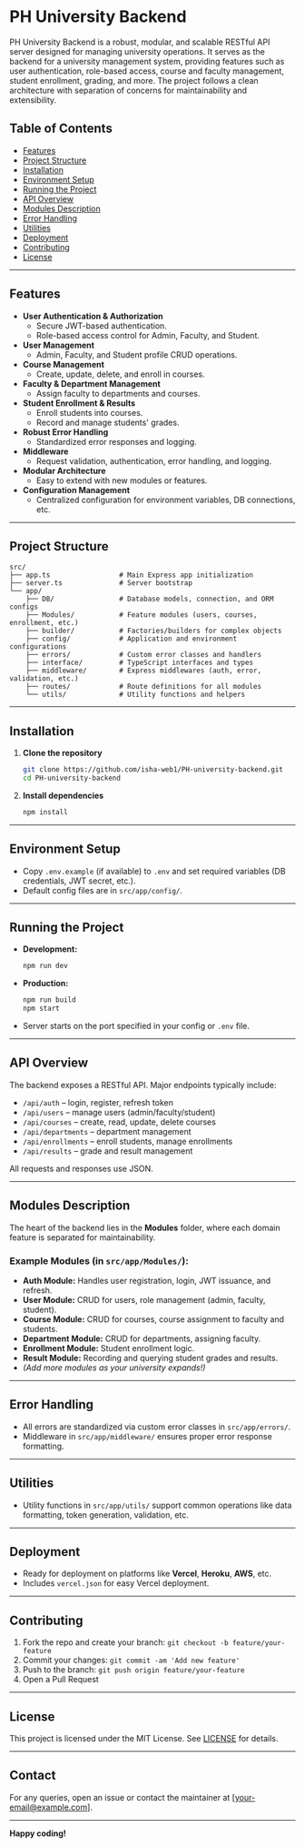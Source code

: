 # PH University Backend

PH University Backend is a robust, modular, and scalable RESTful API server designed for managing university operations. It serves as the backend for a university management system, providing features such as user authentication, role-based access, course and faculty management, student enrollment, grading, and more. The project follows a clean architecture with separation of concerns for maintainability and extensibility.

## Table of Contents

- [Features](#features)
- [Project Structure](#project-structure)
- [Installation](#installation)
- [Environment Setup](#environment-setup)
- [Running the Project](#running-the-project)
- [API Overview](#api-overview)
- [Modules Description](#modules-description)
- [Error Handling](#error-handling)
- [Utilities](#utilities)
- [Deployment](#deployment)
- [Contributing](#contributing)
- [License](#license)

---

## Features

- **User Authentication & Authorization**
  - Secure JWT-based authentication.
  - Role-based access control for Admin, Faculty, and Student.
- **User Management**
  - Admin, Faculty, and Student profile CRUD operations.
- **Course Management**
  - Create, update, delete, and enroll in courses.
- **Faculty & Department Management**
  - Assign faculty to departments and courses.
- **Student Enrollment & Results**
  - Enroll students into courses.
  - Record and manage students' grades.
- **Robust Error Handling**
  - Standardized error responses and logging.
- **Middleware**
  - Request validation, authentication, error handling, and logging.
- **Modular Architecture**
  - Easy to extend with new modules or features.
- **Configuration Management**
  - Centralized configuration for environment variables, DB connections, etc.

---

## Project Structure

```
src/
├── app.ts                 # Main Express app initialization
├── server.ts              # Server bootstrap
└── app/
    ├── DB/                # Database models, connection, and ORM configs
    ├── Modules/           # Feature modules (users, courses, enrollment, etc.)
    ├── builder/           # Factories/builders for complex objects
    ├── config/            # Application and environment configurations
    ├── errors/            # Custom error classes and handlers
    ├── interface/         # TypeScript interfaces and types
    ├── middleware/        # Express middlewares (auth, error, validation, etc.)
    ├── routes/            # Route definitions for all modules
    └── utils/             # Utility functions and helpers
```

---

## Installation

1. **Clone the repository**
   ```bash
   git clone https://github.com/isha-web1/PH-university-backend.git
   cd PH-university-backend
   ```

2. **Install dependencies**
   ```bash
   npm install
   ```

---

## Environment Setup

- Copy `.env.example` (if available) to `.env` and set required variables (DB credentials, JWT secret, etc.).
- Default config files are in `src/app/config/`.

---

## Running the Project

- **Development:**
  ```bash
  npm run dev
  ```
- **Production:**
  ```bash
  npm run build
  npm start
  ```

- Server starts on the port specified in your config or `.env` file.

---

## API Overview

The backend exposes a RESTful API. Major endpoints typically include:

- `/api/auth` – login, register, refresh token
- `/api/users` – manage users (admin/faculty/student)
- `/api/courses` – create, read, update, delete courses
- `/api/departments` – department management
- `/api/enrollments` – enroll students, manage enrollments
- `/api/results` – grade and result management

All requests and responses use JSON.

---

## Modules Description

The heart of the backend lies in the **Modules** folder, where each domain feature is separated for maintainability.

### Example Modules (in `src/app/Modules/`):

- **Auth Module:** Handles user registration, login, JWT issuance, and refresh.
- **User Module:** CRUD for users, role management (admin, faculty, student).
- **Course Module:** CRUD for courses, course assignment to faculty and students.
- **Department Module:** CRUD for departments, assigning faculty.
- **Enrollment Module:** Student enrollment logic.
- **Result Module:** Recording and querying student grades and results.
- *(Add more modules as your university expands!)*

---

## Error Handling

- All errors are standardized via custom error classes in `src/app/errors/`.
- Middleware in `src/app/middleware/` ensures proper error response formatting.

---

## Utilities

- Utility functions in `src/app/utils/` support common operations like data formatting, token generation, validation, etc.

---

## Deployment

- Ready for deployment on platforms like **Vercel**, **Heroku**, **AWS**, etc.
- Includes `vercel.json` for easy Vercel deployment.

---

## Contributing

1. Fork the repo and create your branch: `git checkout -b feature/your-feature`
2. Commit your changes: `git commit -am 'Add new feature'`
3. Push to the branch: `git push origin feature/your-feature`
4. Open a Pull Request

---

## License

This project is licensed under the MIT License. See [LICENSE](LICENSE) for details.

---

## Contact

For any queries, open an issue or contact the maintainer at [your-email@example.com].

---

**Happy coding!**
